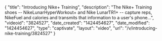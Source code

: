 {
    "title": "Introducing Nike+ Training",
    "description": "The Nike+ Training shoes -- NikeLunarHyperWorkout+ and Nike LunarTR1+ -- capture reps, NikeFuel and calories and transmits that information to a user's phone...",
    "videoid": "3824527",
    "date_created": "1424454627",
    "date_modified": "1424454627",
    "type": "captivate",
    "layout": "video",
    "url": "\/v\/introducing-nike-training\/3824527"
}